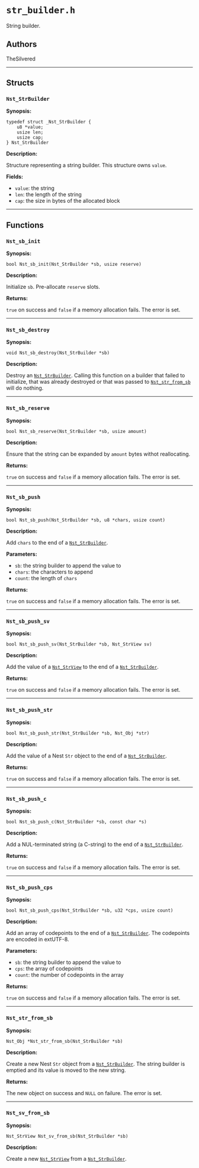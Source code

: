 # `str_builder.h`

String builder.

## Authors

TheSilvered

---

## Structs

### `Nst_StrBuilder`

**Synopsis:**

```better-c
typedef struct _Nst_StrBuilder {
    u8 *value;
    usize len;
    usize cap;
} Nst_StrBuilder
```

**Description:**

Structure representing a string builder. This structure owns `value`.

**Fields:**

- `value`: the string
- `len`: the length of the string
- `cap`: the size in bytes of the allocated block

---

## Functions

### `Nst_sb_init`

**Synopsis:**

```better-c
bool Nst_sb_init(Nst_StrBuilder *sb, usize reserve)
```

**Description:**

Initialize `sb`. Pre-allocate `reserve` slots.

**Returns:**

`true` on success and `false` if a memory allocation fails. The error is set.

---

### `Nst_sb_destroy`

**Synopsis:**

```better-c
void Nst_sb_destroy(Nst_StrBuilder *sb)
```

**Description:**

Destroy an [`Nst_StrBuilder`](c_api-str_builder.md#nst_strbuilder). Calling this
function on a builder that failed to initialize, that was already destroyed or
that was passed to [`Nst_str_from_sb`](c_api-str_builder.md#nst_str_from_sb)
will do nothing.

---

### `Nst_sb_reserve`

**Synopsis:**

```better-c
bool Nst_sb_reserve(Nst_StrBuilder *sb, usize amount)
```

**Description:**

Ensure that the string can be expanded by `amount` bytes withot reallocating.

**Returns:**

`true` on success and `false` if a memory allocation fails. The error is set.

---

### `Nst_sb_push`

**Synopsis:**

```better-c
bool Nst_sb_push(Nst_StrBuilder *sb, u8 *chars, usize count)
```

**Description:**

Add `chars` to the end of a
[`Nst_StrBuilder`](c_api-str_builder.md#nst_strbuilder).

**Parameters:**

- `sb`: the string builder to append the value to
- `chars`: the characters to append
- `count`: the length of `chars`

**Returns:**

`true` on success and `false` if a memory allocation fails. The error is set.

---

### `Nst_sb_push_sv`

**Synopsis:**

```better-c
bool Nst_sb_push_sv(Nst_StrBuilder *sb, Nst_StrView sv)
```

**Description:**

Add the value of a [`Nst_StrView`](c_api-str_view.md#nst_strview) to the end of
a [`Nst_StrBuilder`](c_api-str_builder.md#nst_strbuilder).

**Returns:**

`true` on success and `false` if a memory allocation fails. The error is set.

---

### `Nst_sb_push_str`

**Synopsis:**

```better-c
bool Nst_sb_push_str(Nst_StrBuilder *sb, Nst_Obj *str)
```

**Description:**

Add the value of a Nest `Str` object to the end of a
[`Nst_StrBuilder`](c_api-str_builder.md#nst_strbuilder).

**Returns:**

`true` on success and `false` if a memory allocation fails. The error is set.

---

### `Nst_sb_push_c`

**Synopsis:**

```better-c
bool Nst_sb_push_c(Nst_StrBuilder *sb, const char *s)
```

**Description:**

Add a NUL-terminated string (a C-string) to the end of a
[`Nst_StrBuilder`](c_api-str_builder.md#nst_strbuilder).

**Returns:**

`true` on success and `false` if a memory allocation fails. The error is set.

---

### `Nst_sb_push_cps`

**Synopsis:**

```better-c
bool Nst_sb_push_cps(Nst_StrBuilder *sb, u32 *cps, usize count)
```

**Description:**

Add an array of codepoints to the end of a
[`Nst_StrBuilder`](c_api-str_builder.md#nst_strbuilder). The codepoints are
encoded in extUTF-8.

**Parameters:**

- `sb`: the string builder to append the value to
- `cps`: the array of codepoints
- `count`: the number of codepoints in the array

**Returns:**

`true` on success and `false` if a memory allocation fails. The error is set.

---

### `Nst_str_from_sb`

**Synopsis:**

```better-c
Nst_Obj *Nst_str_from_sb(Nst_StrBuilder *sb)
```

**Description:**

Create a new Nest `Str` object from a
[`Nst_StrBuilder`](c_api-str_builder.md#nst_strbuilder). The string builder is
emptied and its value is moved to the new string.

**Returns:**

The new object on success and `NULL` on failure. The error is set.

---

### `Nst_sv_from_sb`

**Synopsis:**

```better-c
Nst_StrView Nst_sv_from_sb(Nst_StrBuilder *sb)
```

**Description:**

Create a new [`Nst_StrView`](c_api-str_view.md#nst_strview) from a
[`Nst_StrBuilder`](c_api-str_builder.md#nst_strbuilder).
